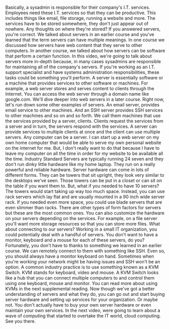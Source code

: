 Basically, a sysadmin is responsible for their company's I.T. services.
Employees need these I.T. services so that they can be productive. This includes
things like email, file storage, running a website and more. The services have
to be stored somewhere, they don't just appear out of nowhere. Any thoughts on
where they're stored? If you answered servers, you're correct. We talked about
servers in an earlier course and you've learned that the term servers can have
multiple meanings. In one course we discussed how servers have web content that
they serve to other computers. In another course, we talked about how servers
can be software that perform a certain function. In this video, we're going to
talk about servers more in-depth because, in many cases sysadmins are
responsible for maintaining all of the company's servers. If you're working as
an I.T. support specialist and have systems administration responsibilities,
these tasks could be something you'll perform. A server is essentially software
or a machine that provides services to other software or machines. For example,
a web server stores and serves content to clients through the Internet. You can
access the web server through a domain name like google.com. We'll dive deeper
into web servers in a later course. Right now, let's run down some other
examples of servers. An email server, provides email service to other machines.
And an SSH server provides SSH services to other machines and so on and so
forth. We call them machines that use the services provided by a server,
clients. Clients request the services from a server and in turn, the servers
respond with the services. A server can provide services to multiple clients at
once and the client can use multiple servers. Any computer can be a server. I
can start up a web server on my own home computer that would be able to serve my
own personal website on the internet for me. But, I don't really want to do that
because I have to leave my computer on all the time in order for my website to
be available all the time. Industry Standard Servers are typically running 24
seven and they don't run dinky little hardware like my home laptop. They run on
a really powerful and reliable hardware. Server hardware can come in lots of
different forms. They can be towers that sit upright, they look very similar to
the desktops we've seen. Those towers can be put in a closet or can sit on the
table if you want them to. But, what if you needed to have 10 servers? The
towers would start taking up way too much space. Instead, you can use rack
servers which lay flat and are usually mounted in a 90 inch wide server rack. If
you needed even more space, you could use blade servers that are even slimmer
than racks. There are other types of form factors for servers but these are the
most common ones. You can also customize the hardware on your servers depending
on the services. For example, on a file server you'll want more storage
resources so that you can store more files. What about connecting to our
servers? Working in a small IT organization, you could potentially deal with a
handful of servers. You don't want to have a monitor, keyboard and a mouse for
each of these servers, do you? Fortunately, you don't have to thanks to
something we learned in an earlier course. We can remotely connect to them with
something like SSH. Even so, you should always have a monitor keyboard on hand.
Sometimes when you're working your network might be having issues and SSH won't
be an option. A common industry practice is to use something known as a KVM
Switch. KVM stands for keyboard, video and mouse. A KVM Switch looks like a hub
that you can connect multiple computers to and control them using one keyboard,
mouse and monitor. You can read more about using KVMs in the next supplemental
reading. Now though we've got a better understanding of servers and what they
do, you can go out and start buying server hardware and setting up services for
your organization. Or maybe not. You don't actually have to buy your own server
hardware or even maintain your own services. In the next video, were going to
learn about a wave of computing that started to overtake the IT world, cloud
computing. See you there.